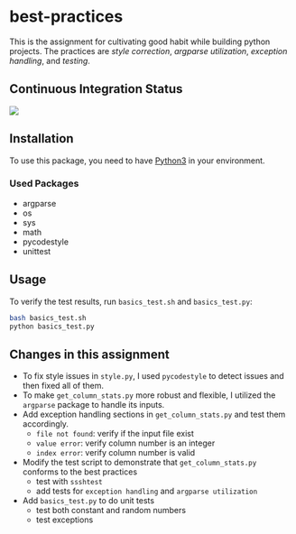 # best-practices
This is the assignment for cultivating good habit while building python projects. The practices are *style correction*, *argparse utilization*, *exception handling*, and *testing*.

## Continuous Integration Status
![](https://travis-ci.com/cu-swe4s-fall-2019/best-practices-Sayter99.svg?branch=master)

## Installation
To use this package, you need to have [Python3](https://www.python.org/download/releases/3.0/) in your environment.

### Used Packages
* argparse
* os
* sys
* math
* pycodestyle
* unittest

## Usage
To verify the test results, run `basics_test.sh` and `basics_test.py`:
```bash
bash basics_test.sh
python basics_test.py
```

## Changes in this assignment
* To fix style issues in `style.py`, I used `pycodestyle` to detect issues and then fixed all of them.
* To make `get_column_stats.py` more robust and flexible, I utilized the `argparse` package to handle its inputs.
* Add exception handling sections in `get_column_stats.py` and test them accordingly.
    * `file not found`: verify if the input file exist
    * `value error`: verify column number is an integer
    * `index error`: verify column number is valid
* Modify the test script to demonstrate that `get_column_stats.py` conforms to the best practices
    * test with `ssshtest`
    * add tests for `exception handling` and `argparse utilization`
* Add `basics_test.py` to do unit tests
    * test both constant and random numbers
    * test exceptions